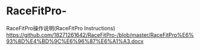 # RaceFitPro-
RaceFitPro操作说明(RaceFitPro Instructions)
https://github.com/18271261642/RaceFitPro-/blob/master/RaceFitPro%E6%93%8D%E4%BD%9C%E6%96%87%E6%A1%A3.docx
